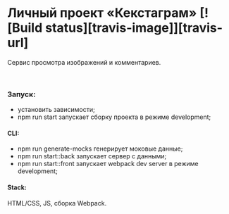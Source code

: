 # Личный проект «Кекстаграм» [![Build status][travis-image]][travis-url]

Cервис просмотра изображений и комментариев.

&nbsp;

### Запуск:

- установить зависимости;
- npm run start запускает сборку проекта в режиме development;

#### CLI:

- npm run generate-mocks генерирует моковые данные;
- npm run start::back запускает сервер с данными;
- npm run start::front запускает webpack dev server в режиме development;

#### Stack:

HTML/CSS, JS, сборка Webpack.
